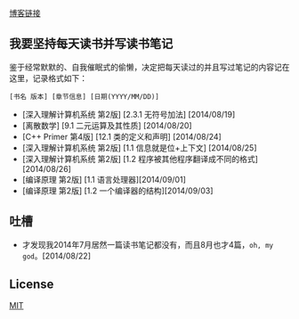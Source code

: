 [博客链接](http://myspes.info)

## 我要坚持每天读书并写读书笔记

鉴于经常默默的、自我催眠式的偷懒，决定把每天读过的并且写过笔记的内容记在这里，记录格式如下：

	[书名 版本] [章节信息] [日期(YYYY/MM/DD)]

* [深入理解计算机系统 第2版] [2.3.1 无符号加法] [2014/08/19]
* [离散数学] [9.1 二元运算及其性质] [2014/08/20]
* [C++ Primer 第4版] [12.1 类的定义和声明] [2014/08/24]
* [深入理解计算机系统 第2版] [1.1 信息就是位+上下文] [2014/08/25]
* [深入理解计算机系统 第2版] [1.2 程序被其他程序翻译成不同的格式] [2014/08/26]
* [编译原理 第2版] [1.1 语言处理器][2014/09/01]
* [编译原理 第2版] [1.2 一个编译器的结构][2014/09/03]

## 吐槽

* 才发现我2014年7月居然一篇读书笔记都没有，而且8月也才4篇，`oh, my god`。[2014/08/22]

## License

[MIT](http://opensource.org/licenses/MIT)
